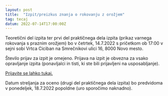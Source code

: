 ```yaml
---
layout: post
title:  "Izpit/preizkus znanja o rokovanju z orožjem"
tag: tecaj
datum: 2022-07-14T17:00:00Z
---
```


Teoretični del izpita ter prvi del praktičnega dela izpita (prikaz varnega rokovanja s praznim orožjem) bo v četrtek, 14.7.2022 s pričetkom ob 17:00 v sejni sobi Vrtca Ciciban na Smrečnikovi ulici 16, 8000 Novo mesto.

Število prijav za izpit je omejeno. Prijava na izpit je obvezna za vsako opravljanje izpita (ponavljalci in tisti, ki ste bili prijavljeni na usposabljanje).

[Prijavite se lahko tukaj.](https://docs.google.com/forms/d/e/1FAIpQLSfpcWQWVJnegjBcugUnWrwJU3lmRzVRsdplMwO0417_3Effyw/viewform?usp=sf_link)

Datum streljanja za oceno (drugi del praktičnega dela izpita) bo predvidoma v ponedeljek, 18.7.2022 popoldne (uro sporočimo naknadno).
